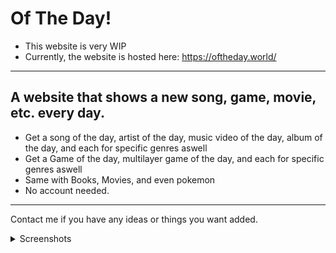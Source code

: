 # Of The Day!

- This website is very WIP
- Currently, the website is hosted here: https://oftheday.world/

---

## A website that shows a new song, game, movie, etc. every day.
- Get a song of the day, artist of the day, music video of the day, album of the day, and each for specific genres aswell
- Get a Game of the day, multilayer game of the day, and each for specific genres aswell
- Same with Books, Movies, and even pokemon
- No account needed.

---

Contact me if you have any ideas or things you want added.

<details>
  <summary>Screenshots</summary>

  
</details>
